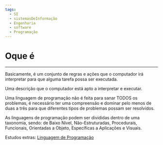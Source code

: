 ```yaml
---
tags:
  - SI
  - sistemasDeInformação
  - Engenharia
  - software
  - Programação
---
```

# Oque é
---

Basicamente, é um conjunto de regras e ações que o computador irá interpretar para que alguma tarefa possa ser executada.

Uma descrição que o computador está apto a interpretar e executar.

Uma linguagem de programação não é feita para sanar TODOS os problemas, é necessário ter uma compreensão e dominar pelo menos de duas a três para que diferentes tipos de problemas possam ser resolvidos.

As linguagens de programação podem ser divididas dentro de uma taxonomia, sendo: de Baixo Nível, Não-Estruturadas, Procedurais, Funcionais, Orientadas a Objeto, Específicas a Aplicações e Visuais.

Estudos extras: [Linguagem de Programação](https://pt.wikipedia.org/wiki/Linguagem_de_programa%C3%A7%C3%A3o)